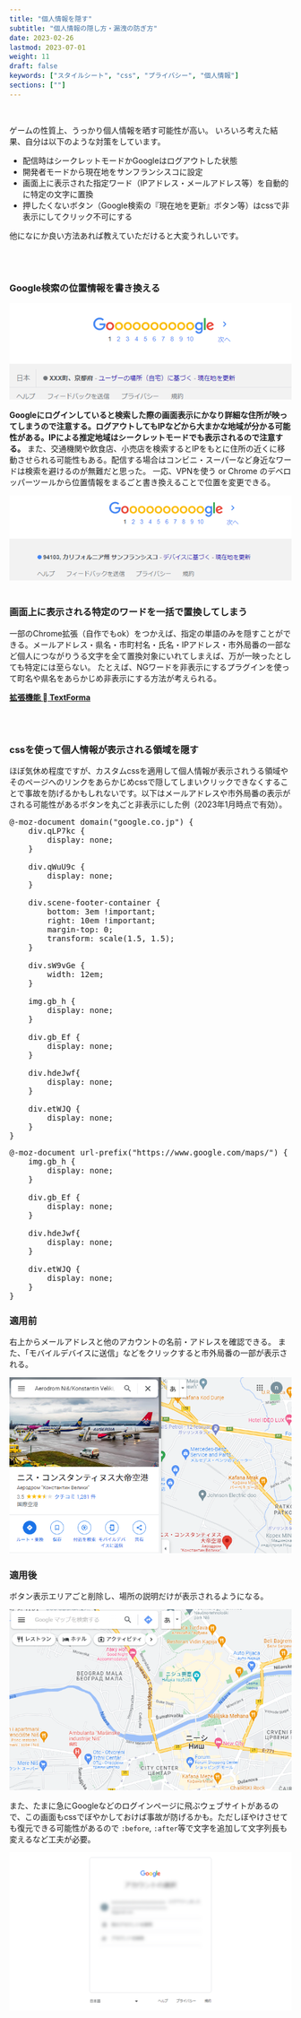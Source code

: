 ```yaml
---
title: "個人情報を隠す"
subtitle: "個人情報の隠し方・漏洩の防ぎ方"
date: 2023-02-26
lastmod: 2023-07-01
weight: 11
draft: false
keywords: ["スタイルシート", "css", "プライバシー", "個人情報"]
sections: [""]
---
```


<br />

ゲームの性質上、うっかり個人情報を晒す可能性が高い。
いろいろ考えた結果、自分は以下のような対策をしています。


- 配信時はシークレットモードかGoogleはログアウトした状態
- 開発者モードから現在地をサンフランシスコに設定
- 画面上に表示された指定ワード（IPアドレス・メールアドレス等）を自動的に特定の文字に置換
- 押したくないボタン（Google検索の『現在地を更新』ボタン等）はcssで非表示にしてクリック不可にする

他になにか良い方法あれば教えていただけると大変うれしいです。

<br />
<br />
<h3 class="no-blur">Google検索の位置情報を書き換える</h3>
<img src="2023-03-21-16-59-28.png" />

<span style="font-weight: bold;">Googleにログインしていると検索した際の画面表示にかなり詳細な住所が映ってしまうので注意する。ログアウトしてもIPなどから大まかな地域が分かる可能性がある。IPによる推定地域はシークレットモードでも表示されるので注意する。</span>
また、交通機関や飲食店、小売店を検索するとIPをもとに住所の近くに移動させられる可能性もある。配信する場合はコンビニ・スーパーなど身近なワードは検索を避けるのが無難だと思った。
一応、VPNを使う or Chrome のデベロッパーツールから位置情報をまるごと書き換えることで位置を変更できる。

<img src="2023-03-21-17-01-06.png" />

<br />
<br />

<h3 class="no-blur">画面上に表示される特定のワードを一括で置換してしまう</h3>

一部のChrome拡張（自作でもok）をつかえば、指定の単語のみを隠すことができる。メールアドレス・県名・市町村名・氏名・IPアドレス・市外局番の一部など個人につながりうる文字を全て置換対象にいれてしまえば、万が一映ったとしても特定には至らない。
たとえば、NGワードを非表示にするプラグインを使って町名や県名をあらかじめ非表示にする方法が考えられる。

<b>[拡張機能  TextForma](https://chrome.google.com/webstore/detail/textforma/nmoicgikomkhfcfimpldahmfabckjiie?hl=ja)</b>

<br />
<br />

<h3 class="no-blur">cssを使って個人情報が表示される領域を隠す</h3>

ほぼ気休め程度ですが、カスタムcssを適用して個人情報が表示されうる領域やそのページへのリンクをあらかじめcssで隠してしまいクリックできなくすることで事故を防げるかもしれないです。以下はメールアドレスや市外局番の表示がされる可能性があるボタンを丸ごと非表示にした例（2023年1月時点で有効）。

<pre>
@-moz-document domain("google.co.jp") {
    div.qLP7kc {
        display: none;
    }
    
    div.qWuU9c {
        display: none;
    }
    
    div.scene-footer-container {
        bottom: 3em !important;
        right: 10em !important;
        margin-top: 0;
        transform: scale(1.5, 1.5);
    }
    
    div.sW9vGe {
        width: 12em;
    }
    
    img.gb_h {
        display: none;
    }
    
    div.gb_Ef {
        display: none;
    }
    
    div.hdeJwf{
        display: none;
    }
    
    div.etWJQ {
        display: none;
    }
}
</pre>

<pre>
@-moz-document url-prefix("https://www.google.com/maps/") {
    img.gb_h {
        display: none;
    }
    
    div.gb_Ef {
        display: none;
    }
    
    div.hdeJwf{
        display: none;
    }
    
    div.etWJQ {
        display: none;
    }
}
</pre>


<h3 class="no-blur">適用前</h3>

右上からメールアドレスと他のアカウントの名前・アドレスを確認できる。
また、「モバイルデバイスに送信」などをクリックすると市外局番の一部が表示される。

![](2023-03-02-12-19-13.png)

<h3 class="no-blur">適用後</h3>

ボタン表示エリアごと削除し、場所の説明だけが表示されるようになる。

![](2023-03-02-12-16-43.png)

また、たまに急にGoogleなどのログインページに飛ぶウェブサイトがあるので、この画面もcssでぼやかしておけば事故が防げるかも。ただしぼやけさせても復元できる可能性があるので `:before`, `:after`等で文字を追加して文字列長も変えるなど工夫が必要。

![](2023-04-02-16-24-50.png)